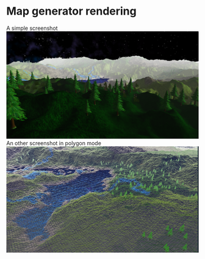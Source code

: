 # Map generator rendering
A simple screenshot 
![Screenshot](samples/sample.png)
An other screenshot in polygon mode
![Screenshot](samples/polygone_view.png)
